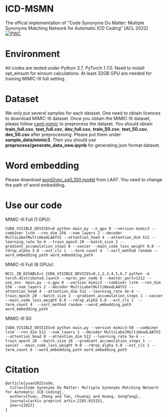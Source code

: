 # ICD-MSMN
The offical implementation of "Code Synonyms Do Matter: Multiple Synonyms Matching Network for Automatic ICD Coding" [ACL 2022]
[![PWC](https://img.shields.io/endpoint.svg?url=https://paperswithcode.com/badge/code-synonyms-do-matter-multiple-synonyms-1/medical-code-prediction-on-mimic-iii)](https://paperswithcode.com/sota/medical-code-prediction-on-mimic-iii?p=code-synonyms-do-matter-multiple-synonyms-1)

# Environment
All codes are tested under Python 3.7, PyTorch 1.7.0.
Need to install opt_einsum for einsum calculations.
At least 32GB GPU are needed for training MIMIC-III full setting.

# Dataset
We only put several samples for each dataset.
One need to obtain licences to download MIMIC-III dataset.
Once you obtain the MIMIC-III dataset, please follow [caml-mimic](https://github.com/jamesmullenbach/caml-mimic) to preprocess the dataset.
You should obtain **train_full.csv**, **test_full.csv**, **dev_full.csv**, **train_50.csv**, **test_50.csv**, **dev_50.csv** after preprocessing.
Please put them under **sample_data/mimic3**.
Then you should use **preprocess/generate_data_new.ipynb** for generating json format dataset.

# Word embedding
Please download [word2vec_sg0_100.model](https://github.com/aehrc/LAAT/blob/master/data/embeddings/word2vec_sg0_100.model) from LAAT.
You need to change the path of word embedding.

# Use our code
MIMIC-III Full (1 GPU):
```
CUDA_VISIBLE_DEVICES=0 python main.py --n_gpu 8 --version mimic3 --combiner lstm --rnn_dim 256 --num_layers 2 --decoder MultiLabelMultiHeadLAATV2 --attention_head 4 --attention_dim 512 --learning_rate 5e-4 --train_epoch 20 --batch_size 2 --gradient_accumulation_steps 8 --xavier --main_code_loss_weight 0.0 --rdrop_alpha 5.0 --est_cls 1  --term_count 4  --sort_method random --word_embedding_path word_embedding_path
```

MIMIC-III Full (8 GPUs):
```
NCCL_IB_DISABLE=1 CUDA_VISIBLE_DEVICES=0,1,2,3,4,5,6,7 python -m torch.distributed.launch --nproc_per_node 8 --master_port=1212 --use_env  main.py --n_gpu 8 --version mimic3 --combiner lstm --rnn_dim 256 --num_layers 2 --decoder MultiLabelMultiHeadLAATV2 --attention_head 4 --attention_dim 512 --learning_rate 5e-4 --train_epoch 20 --batch_size 2 --gradient_accumulation_steps 1 --xavier --main_code_loss_weight 0.0 --rdrop_alpha 5.0 --est_cls 1  --term_count 4  --sort_method random --word_embedding_path word_embedding_path
```

MIMIC-III 50:
```
CUDA_VISIBLE_DEVICES=0 python main.py --version mimic3-50 --combiner lstm --rnn_dim 512 --num_layers 1 --decoder MultiLabelMultiHeadLAATV2 --attention_head 8 --attention_dim 512 --learning_rate 5e-4 --train_epoch 20 --batch_size 16 --gradient_accumulation_steps 1 --xavier --main_code_loss_weight 0.0 --rdrop_alpha 5.0 --est_cls 1 --term_count 8 --word_embedding_path word_embedding_path
```

# Citation
```
@article{yuan2022code,
  title={Code Synonyms Do Matter: Multiple Synonyms Matching Network for Automatic ICD Coding},
  author={Yuan, Zheng and Tan, Chuanqi and Huang, Songfang},
  journal={arXiv preprint arXiv:2203.01515},
  year={2022}
}
```